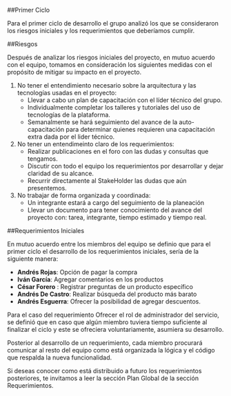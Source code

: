 ##Primer Ciclo

Para el primer ciclo de desarrollo el grupo analizó los que se consideraron los riesgos iniciales y los requerimientos que deberíamos cumplir.

##Riesgos

Después de analizar los riesgos iniciales del proyecto, en mutuo acuerdo con el equipo, tomamos en consideración los siguientes medidas con el propósito de mitigar su impacto en el proyecto.

1. No tener el entendimiento necesario sobre la arquitectura y las tecnologías usadas en el proyecto: 
    * Llevar a cabo un plan de capacitación con el líder técnico del grupo.
    * Individualmente completar los talleres y tutoriales del uso de tecnologías de la plataforma.
    * Semanalmente se hará seguimiento del avance de la auto-capacitación para determinar quienes requieren una capacitación extra dada por el lider técnico.
2. No tener un entendimeinto claro de los requerimientos:
    * Realizar publicaciones en el foro con las dudas y consultas que tengamos.
    * Discutir con todo el equipo los requerimientos por desarrollar y dejar claridad de su alcance.
    * Recurrir directamente al StakeHolder las dudas que aún presentemos.
3. No trabajar de forma organizada y coordinada:
    * Un integrante estará a cargo del seguimiento de la planeación
    * Llevar un documento para tener conocimiento del avance del proyecto con: tarea, integrante, tiempo estimado y tiempo real.

##Requerimientos Iniciales

En mutuo acuerdo entre los miembros del equipo se definio que para el primer ciclo el desarrollo de los requerimientos iniciales, sería de la siguiente manera:

* **Andrés Rojas**: Opción de pagar la compra
* **Iván García**: Agregar comentarios en los productos
* **César Forero** :  Registrar preguntas de un producto específico
* **Andrés De Castro**: Realizar búsqueda del producto más barato
* **Andrés Esguerra**: Ofrecer la posibilidad de agregar descuentos.

Para el caso del requerimiento Ofrecer el rol de administrador del servicio, se definió que en caso que algún miembro tuviera tiempo suficiente al finalizar el ciclo y este se ofreciera voluntariamente, asumiera su desarrollo.

Posterior al desarrollo de un requerimiento, cada miembro procurará comunicar al resto del equipo como está organizada la lógica y el código que respalda la nueva funcionalidad.

Si deseas conocer como está distribuido a futuro los requerimientos posteriores, te invitamos a leer la sección Plan Global de la sección Requerimientos.